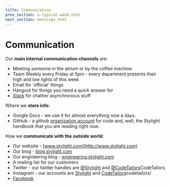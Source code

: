 ```yaml
---
title: Communication
prev_section: a-typical-week.html
next_section: meetings.html
---
```


# Communication

Our **main internal communication channels** are:

* Meeting someone in the atrium or by the coffee machine
* Team Weekly every Friday at 5pm - every department presents their high and low lights of this week
* Email for 'official' things
* Hangout for things you need a quick answer for
* [Slack](http://stylight.slack.com) for chattier asynchronous stuff

Where we **store info**:

* Google Docs - we use it for almost everything now a days.
* GitHub - a github [organization account](https://github.com/stylight) for code and, well, the Stylight handbook that you are reading right now.

How we **communicate with the outside world**:

* Our website - [www.stylight.com](http://www.stylight.com)
* Our blog - [blog.stylight.com](http://blog.stylight.com)
* Our engineering blog - [engineering.stylight.com](http://engineering.stylight.com)
* A mailing list for our customers
* Twitter - our twitter handles are [@Stylight](https://twitter.com/Stylight/) and [@CodeTailors](https://twitter.com/)CodeTailors
* Instagram - our accounts are [Stylight](https://instagram.com/stylight/) and [CodeTailors](https://instagram.com/)codetailors/
* [Facebook](https://www.facebook.com/InsideSTYLIGHT)
